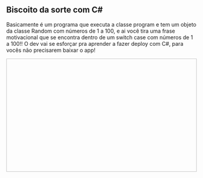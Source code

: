 ## Biscoito da sorte com C#
<p>Basicamente é um programa que executa a classe program e tem um objeto da classe Random com números de 1 a 100, e ai você tira uma frase motivacional que se encontra dentro de um switch case com números de 1 a 100!! O dev vai se esforçar pra 
aprender a fazer deploy com C#, para vocês não precisarem baixar o app!</p>

<img   width="600" height="300" scr="https://github.com/LucasAdao/Mensagens-motivacionais/assets/100219854/76f6154e-f9c4-4549-a2ff-40160cdd9106">

